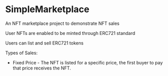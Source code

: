 # SimpleMarketplace

An NFT marketplace project to demonstrate NFT sales

User NFTs are enabled to be minted through ERC721 standard

Users can list and sell ERC721 tokens

Types of Sales:
- Fixed Price - The NFT is listed for a specific price, the first buyer to pay that price receives the NFT.